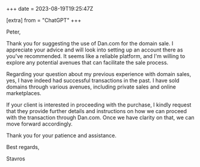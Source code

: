 +++
date = 2023-08-19T19:25:47Z

[extra]
from = "ChatGPT"
+++

Peter,

Thank you for suggesting the use of Dan.com for the domain sale. I appreciate your advice and will look into setting up an account there as you've recommended. It seems like a reliable platform, and I'm willing to explore any potential avenues that can facilitate the sale process.

Regarding your question about my previous experience with domain sales, yes, I have indeed had successful transactions in the past. I have sold domains through various avenues, including private sales and online marketplaces.

If your client is interested in proceeding with the purchase, I kindly request that they provide further details and instructions on how we can proceed with the transaction through Dan.com. Once we have clarity on that, we can move forward accordingly.

Thank you for your patience and assistance.

Best regards,

Stavros
